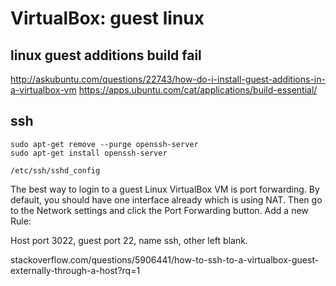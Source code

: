 # VirtualBox: guest linux

## linux guest additions build fail

http://askubuntu.com/questions/22743/how-do-i-install-guest-additions-in-a-virtualbox-vm
https://apps.ubuntu.com/cat/applications/build-essential/

## ssh

```
sudo apt-get remove --purge openssh-server
sudo apt-get install openssh-server

/etc/ssh/sshd_config
```

The best way to login to a guest Linux VirtualBox VM is port forwarding. By default, you should have one interface already which is using NAT. Then go to the Network settings and click the Port Forwarding button. Add a new Rule:

Host port 3022, guest port 22, name ssh, other left blank.

stackoverflow.com/questions/5906441/how-to-ssh-to-a-virtualbox-guest-externally-through-a-host?rq=1